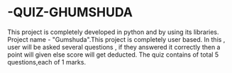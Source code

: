 # -QUIZ-GHUMSHUDA
This project is completely developed in  python and  by using its libraries. Project name - "Gumshuda".This project is completely user based.
In this , user will be asked several questions , if they answered it correctly then a point will given else score will get deducted.
The quiz contains of total 5 questions,each of 1 marks.













